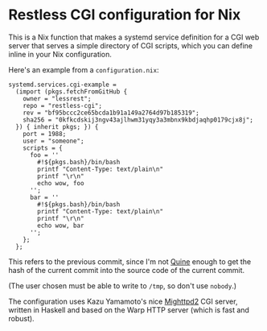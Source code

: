 # Restless CGI configuration for Nix

This is a Nix function that makes a systemd service definition for a
CGI web server that serves a simple directory of CGI scripts, which
you can define inline in your Nix configuration.

Here's an example from a `configuration.nix`:

    systemd.services.cgi-example =
      (import (pkgs.fetchFromGitHub {
        owner = "lessrest";
        repo = "restless-cgi";
        rev = "bf95bccc2ce65bcda1b91a149a2764d97b185319";
        sha256 = "0kfkcdskij3ngv43ajlhwm31yqy3a3mbnx9kbdjaqhp0179cjx8j";
      }) { inherit pkgs; }) {
        port = 1988;
        user = "someone";
        scripts = {
          foo = ''
            #!${pkgs.bash}/bin/bash
            printf "Content-Type: text/plain\n"
            printf "\r\n"
            echo wow, foo
          '';
          bar = ''
            #!${pkgs.bash}/bin/bash
            printf "Content-Type: text/plain\n"
            printf "\r\n"
            echo wow, bar
          '';
        };
      };

This refers to the previous commit, since I'm not
[Quine](https://en.wikipedia.org/wiki/Quine_\(computing\)) enough to
get the hash of the current commit into the source code of the
current commit.

(The user chosen must be able to write to `/tmp`, so don't use
`nobody`.)

The configuration uses Kazu Yamamoto's nice
[Mighttpd2](http://mew.org/~kazu/proj/mighttpd/en/) CGI server,
written in Haskell and based on the Warp HTTP server (which is fast
and robust).
